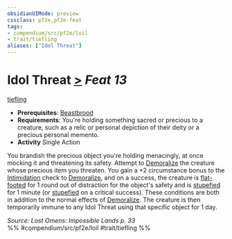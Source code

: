 ```yaml
---
obsidianUIMode: preview
cssclass: pf2e,pf2e-feat
tags:
- compendium/src/pf2e/loil
- trait/tiefling
aliases: ["Idol Threat"]
---
```

# Idol Threat  [>](chapter-9-playing-the-game.md#Actions "Single Action") *Feat 13*  
[tiefling](tiefling-b1.md "Tiefling Ancestry & Heritage Trait")  

- **Prerequisites**: [Beastbrood](beastbrood-loag.md)
- **Requirements**: You're holding something sacred or precious to a creature, such as a relic or personal depiction of their deity or a precious personal memento.
- **Activity** Single Action

You brandish the precious object you're holding menacingly, at once mocking it and threatening its safety. Attempt to [Demoralize](demoralize.md) the creature whose precious item you threaten. You gain a +2 circumstance bonus to the [Intimidation](skills.md#Intimidation) check to [Demoralize](demoralize.md), and on a success, the creature is [flat-footed](conditions.md#Flat-footed) for 1 round out of distraction for the object's safety and is [stupefied](conditions.md#Stupefied) for 1 minute (or [stupefied](conditions.md#Stupefied) on a critical success). These conditions are both in addition to the normal effects of [Demoralize](demoralize.md). The creature is then temporarily immune to any Idol Threat using that specific object for 1 day.

*Source: Lost Omens: Impossible Lands p. 33*  
%% #compendium/src/pf2e/loil #trait/tiefling %%